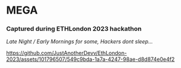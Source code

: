 # MEGA
### Captured during ETHLondon 2023 hackathon

_Late Night / Early Mornings for some, Hackers dont sleep..._

https://github.com/JustAnotherDevv/EthLondon-2023/assets/101796507/549c9bda-1a7a-4247-98ae-d8d874e0e4f2

